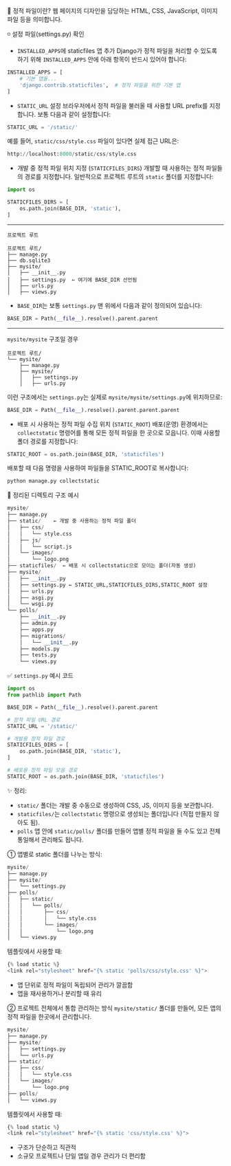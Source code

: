 🔹 정적 파일이란? 
	웹 페이지의 디자인을 담당하는 HTML, CSS, JavaScript, 이미지 파일 등을 의미합니다.

◽  설정 파일(settings.py) 확인
- `INSTALLED_APPS`에 staticfiles 앱 추가
	Django가 정적 파일을 처리할 수 있도록 하기 위해 `INSTALLED_APPS` 안에 아래 항목이 반드시 있어야 합니다:
```python
INSTALLED_APPS = [
    # 기본 앱들...
    'django.contrib.staticfiles',  # 정적 파일을 위한 기본 앱
]
```

- `STATIC_URL` 설정
	브라우저에서 정적 파일을 불러올 때 사용할 URL prefix를 지정합니다. 보통 다음과 같이 설정합니다:
```python
STATIC_URL = '/static/'
```

예를 들어, `static/css/style.css` 파일이 있다면 실제 접근 URL은:
```python
http://localhost:8000/static/css/style.css
```

- 개발 중 정적 파일 위치 지정 (`STATICFILES_DIRS`)
	개발할 때 사용하는 정적 파일들의 경로를 지정합니다. 일반적으로 프로젝트 루트의 `static` 폴더를 지정합니다:
```python
import os

STATICFILES_DIRS = [
    os.path.join(BASE_DIR, 'static'),
]
```
---
`프로젝트 루트`
```
프로젝트 루트/
├── manage.py
├── db.sqlite3
├── mysite/
│   ├── __init__.py
│   ├── settings.py  ← 여기에 BASE_DIR 선언됨
│   ├── urls.py
│   ├── views.py
```

- `BASE_DIR`는 보통 `settings.py` 맨 위에서 다음과 같이 정의되어 있습니다:
```python
BASE_DIR = Path(__file__).resolve().parent.parent
```
---
`mysite/mysite` 구조일 경우
```
프로젝트 루트/
└── mysite/
    ├── manage.py
    ├── mysite/
    │   ├── settings.py
    │   ├── urls.py
```
이런 구조에서는 `settings.py`는 실제로 `mysite/mysite/settings.py`에 위치하므로:
```python
BASE_DIR = Path(__file__).resolve().parent.parent.parent
```

- 배포 시 사용하는 정적 파일 수집 위치 (`STATIC_ROOT`)
	배포(운영) 환경에서는 `collectstatic` 명령어를 통해 모든 정적 파일을 한 곳으로 모읍니다. 이때 사용할 폴더 경로를 지정합니다:
```python
STATIC_ROOT = os.path.join(BASE_DIR, 'staticfiles')
```

배포할 때 다음 명령을 사용하여 파일들을 STATIC_ROOT로 복사합니다:
```python
python manage.py collectstatic
```

📁 정리된 디렉토리 구조 예시
```python
mysite/
├── manage.py
├── static/    ← 개발 중 사용하는 정적 파일 폴더
│   ├── css/
│   │   └── style.css
│   ├── js/
│   │   └── script.js
│   └── images/
│       └── logo.png
├── staticfiles/  ← 배포 시 collectstatic으로 모이는 폴더(자동 생성)
├── mysite/
│   ├── __init__.py
│   ├── settings.py ← STATIC_URL,STATICFILES_DIRS,STATIC_ROOT 설정
│   ├── urls.py
│   ├── asgi.py
│   └── wsgi.py
└── polls/
    ├── __init__.py
    ├── admin.py
    ├── apps.py
    ├── migrations/
    │   └── __init__.py
    ├── models.py
    ├── tests.py
    └── views.py
```

✅ `settings.py` 예시 코드
```python
import os
from pathlib import Path

BASE_DIR = Path(__file__).resolve().parent.parent

# 정적 파일 URL 경로
STATIC_URL = '/static/'

# 개발용 정적 파일 경로
STATICFILES_DIRS = [
    os.path.join(BASE_DIR, 'static'),
]

# 배포용 정적 파일 모음 경로
STATIC_ROOT = os.path.join(BASE_DIR, 'staticfiles')
```

✨ 정리:
- `static/` 폴더는 개발 중 수동으로 생성하여 CSS, JS, 이미지 등을 보관합니다.
- `staticfiles/`는 `collectstatic` 명령으로 생성되는 폴더입니다 (직접 만들지 않아도 됨).
- `polls` 앱 안에 `static/polls/` 폴더를 만들어 앱별 정적 파일을 둘 수도 있고 전체 통일해서 관리해도 됩니다.

① 앱별로 static 폴더를 나누는 방식:
```python
mysite/
├── manage.py
├── mysite/
│   └── settings.py
├── polls/
│   ├── static/
│   │   └── polls/
│   │       ├── css/
│   │       │   └── style.css
│   │       └── images/
│   │           └── logo.png
│   └── views.py
```

템플릿에서 사용할 때:
```python
{% load static %}
<link rel="stylesheet" href="{% static 'polls/css/style.css' %}">
```
- 앱 단위로 정적 파일이 독립되어 관리가 깔끔함
- 앱을 재사용하거나 분리할 때 유리


② 프로젝트 전체에서 통합 관리하는 방식
`mysite/static/` 폴더를 만들어, 모든 앱의 정적 파일을 한곳에서 관리합니다.
```python
mysite/
├── manage.py
├── mysite/
│   ├── settings.py
│   └── urls.py
├── static/
│   ├── css/
│   │   └── style.css
│   └── images/
│       └── logo.png
├── polls/
│   └── views.py
```

템플릿에서 사용할 때:
```python
{% load static %}
<link rel="stylesheet" href="{% static 'css/style.css' %}">
```
- 구조가 단순하고 직관적
- 소규모 프로젝트나 단일 앱일 경우 관리가 더 편리함
